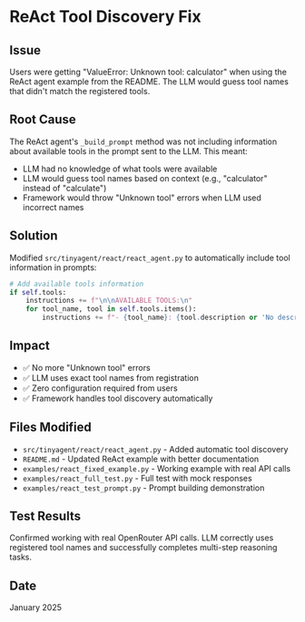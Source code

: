 # ReAct Tool Discovery Fix

## Issue
Users were getting "ValueError: Unknown tool: calculator" when using the ReAct agent example from the README. The LLM would guess tool names that didn't match the registered tools.

## Root Cause
The ReAct agent's `_build_prompt` method was not including information about available tools in the prompt sent to the LLM. This meant:
- LLM had no knowledge of what tools were available
- LLM would guess tool names based on context (e.g., "calculator" instead of "calculate")
- Framework would throw "Unknown tool" errors when LLM used incorrect names

## Solution
Modified `src/tinyagent/react/react_agent.py` to automatically include tool information in prompts:

```python
# Add available tools information
if self.tools:
    instructions += f"\n\nAVAILABLE TOOLS:\n"
    for tool_name, tool in self.tools.items():
        instructions += f"- {tool_name}: {tool.description or 'No description available'}\n"
```

## Impact
- ✅ No more "Unknown tool" errors
- ✅ LLM uses exact tool names from registration
- ✅ Zero configuration required from users
- ✅ Framework handles tool discovery automatically

## Files Modified
- `src/tinyagent/react/react_agent.py` - Added automatic tool discovery
- `README.md` - Updated ReAct example with better documentation
- `examples/react_fixed_example.py` - Working example with real API calls
- `examples/react_full_test.py` - Full test with mock responses  
- `examples/react_test_prompt.py` - Prompt building demonstration

## Test Results
Confirmed working with real OpenRouter API calls. LLM correctly uses registered tool names and successfully completes multi-step reasoning tasks.

## Date
January 2025